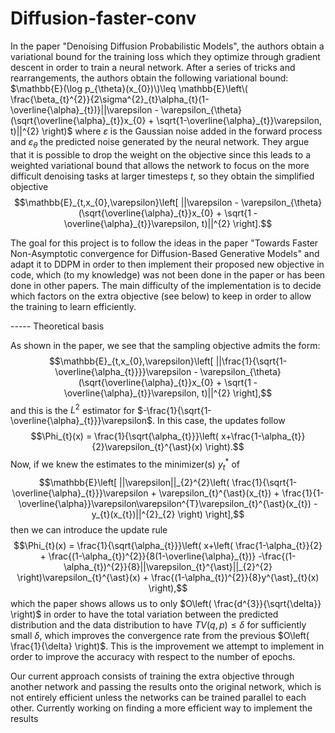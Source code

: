 # Diffusion-faster-conv
In the paper "Denoising Diffusion Probabilistic Models", the authors obtain a variational bound for the training loss which they optimize through gradient descent in order to train a neural network. After a series of tricks and rearrangements, the authors obtain the following variational bound:
$\mathbb{E}(\log p_{\theta}(x_{0})\)\leq \mathbb{E}\left\( \frac{\beta_{t}^{2}}{2\sigma^{2}_{t}\alpha_{t}(1-\overline{\alpha}_{t})}||\varepsilon - \varepsilon_{\theta}(\sqrt{\overline{\alpha}_{t}}x_{0} + \sqrt{1-\overline{\alpha}_{t}}\varepsilon, t)||^{2} \right)$
where $\varepsilon$ is the Gaussian noise added in the forward process and $\varepsilon_{\theta}$ the predicted noise generated by the neural network. They argue that it is possible to drop the weight on the objective since this leads to a weighted variational bound that allows the network to focus on the more difficult denoising tasks at larger timesteps $t$, so they obtain the simplified objective
$$\mathbb{E}_{t,x_{0},\varepsilon}\left[ ||\varepsilon - \varepsilon_{\theta}(\sqrt{\overline{\alpha}_{t}}x_{0} + \sqrt{1 - \overline{\alpha}_{t}}\varepsilon, t)||^{2} \right].$$

The goal for this project is to follow the ideas in the paper "Towards Faster Non-Asymptotic convergence for Diffusion-Based Generative Models"  and adapt it to DDPM in order to then implement their proposed new objective in code, which (to my knowledge) was not been done in the paper or has been done in other papers. The main difficulty of the implementation is to decide which factors on the extra objective (see below) to keep in order to allow the training to learn efficiently.

----- Theoretical basis

As shown in the paper, we see that the sampling objective admits the form:
$$\mathbb{E}_{t,x_{0},\varepsilon}\left[ ||\frac{1}{\sqrt{1-\overline{\alpha_{t}}}}\varepsilon - \varepsilon_{\theta}(\sqrt{\overline{\alpha}_{t}}x_{0} + \sqrt{1 - \overline{\alpha}_{t}}\varepsilon, t)||^{2} \right],$$
and this is the $L^{2}$ estimator for $-\frac{1}{\sqrt{1-\overline{\alpha}_{t}}}\varepsilon$. In this case, the updates follow
$$\Phi_{t}(x) = \frac{1}{\sqrt{\alpha_{t}}}\left( x+\frac{1-\alpha_{t}}{2}\varepsilon_{t}^{\ast}(x) \right).$$
Now, if we knew the estimates to the minimizer(s) $y_{t}^{\ast}$ of
$$\mathbb{E}\left[ ||\varepsilon||_{2}^{2}\left( \frac{1}{\sqrt{1-\overline{\alpha}_{t}}}\varepsilon + \varepsilon_{t}^{\ast}(x_{t}) + \frac{1}{1-\overline{\alpha}}\varepsilon\varepsilon^{T}\varepsilon_{t}^{\ast}(x_{t}) - y_{t}(x_{t})||^{2}_{2} \right) \right],$$
then we can introduce the update rule
$$\Phi_{t}(x) = \frac{1}{\sqrt{\alpha_{t}}}\left( x+\left( \frac{1-\alpha_{t}}{2} + \frac{(1-\alpha_{t})^{2}}{8(1-\overline{\alpha}_{t})} -\frac{(1-\alpha_{t})^{2}}{8}||\varepsilon_{t}^{\ast}||_{2}^{2} \right)\varepsilon_{t}^{\ast}(x) + \frac{(1-\alpha_{t})^{2}}{8}y^{\ast}_{t}(x) \right),$$
which the paper shows allows us to only $O\left( \frac{d^{3}}{\sqrt{\delta}} \right)$ in order to have the total variation between the predicted distribution and the data distribution to have $TV(q,p)\leq \delta$ for sufficiently small $\delta$, which improves the convergence rate from the previous $O\left( \frac{1}{\delta} \right)$. This is the improvement we attempt to implement in order to improve the accuracy with respect to the number of epochs.

Our current approach consists of training the extra objective through another network and passing the results onto the original network, which is not entirely efficient unless the networks can be trained parallel to each other. Currently working on finding a more efficient way to implement the results
